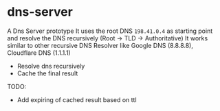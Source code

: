 # dns-server
A Dns Server prototype
It uses the root DNS `198.41.0.4` as starting point and resolve the DNS recursively (Root → TLD → Authoritative)
It works similar to other recursive DNS Resolver like Google DNS (8.8.8.8), Cloudflare DNS (1.1.1.1)

- Resolve dns recursively
- Cache the final result

TODO:
- Add expiring of cached result based on ttl
